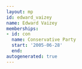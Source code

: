 ```yaml
---
layout: mp
id: edward_vaizey
name: Edward Vaizey
memberships:
- id: con
  name: Conservative Party
  start: '2005-06-28'
  end: 
autogenerated: true
---
```

